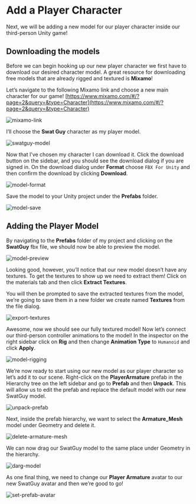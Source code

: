 # Add a Player Character

Next, we will be adding a new model for our player character inside our third-person Unity game!

## Downloading the models

Before we can begin hooking up our new player character we first have to download our desired character model. A great resource for downloading free models that are already rigged and textured is **Mixamo**!

Let’s navigate to the following Mixamo link and choose a new main character for our game! [https://www.mixamo.com/#/?page=2&query=&type=Character](https://www.mixamo.com/#/?page=2&query=&type=Character)

![mixamo-link](img/mixamo-link.png)

I’ll choose the **Swat Guy** character as my player model.

![swatguy-model](img/swat-guy-model.png)

Now that I’ve chosen my character I can download it. Click the download button on the sidebar, and you should see the download dialog if you are signed in. On the download dialog under **Format** choose `FBX For Unity` and then confirm the download by clicking **Download**.

![model-format](img/model-format.png)

Save the model to your Unity project under the **Prefabs** folder.

![model-save](img/model-save.png)

## Adding the Player Model

By navigating to the **Prefabs** folder of my project and clicking on the **SwatGuy** fbx file, we should now be able to preview the model.

![model-preview](img/model-preview.png)

Looking good, however, you’ll notice that our new model doesn’t have any textures. To get the textures to show up we need to extract them! Click on the materials tab and then click **Extract Textures**. 

You will then be prompted to save the extracted textures from the model, we’re going to save them in a new folder we create named **Textures** from the file dialog.

![export-textures](img/export-textures.png)

Awesome, now we should see our fully textured model! Now let’s connect our third-person controller animations to the model! In the inspector on the right sidebar click on **Rig** and then change **Animation Type** to `Humanoid` and click **Apply**.

![model-rigging](img/model-rigging.png)

We’re now ready to start using our new model as our player character so let’s add it to our scene. Right-click on the **PlayerArmature** prefab in the Hierarchy tree on the left sidebar and go to **Prefab** and then **Unpack**. This will allow us to edit the prefab and replace the default model with our new SwatGuy model.

![unpack-prefab](img/unpack-prefab.png)

Next, inside the prefab hierarchy, we want to select the **Armature_Mesh** model under Geometry and delete it.

![delete-armature-mesh](img/delete-armature-mesh.png)

We can now drag our SwatGuy model to the same place under Geometry in the hierarchy.

![darg-model](img/drag-model.png)

As one final thing, we need to change our **Player Armature** avatar to our new SwatGuy avatar and then we’re good to go!

![set-prefab-avatar](img/set-prefab-avatar.png)
